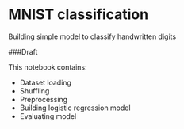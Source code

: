 # MNIST classification
Building simple model to classify handwritten digits

###Draft

This notebook contains:
- Dataset loading
- Shuffling
- Preprocessing
- Building logistic regression model
- Evaluating model

